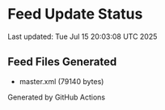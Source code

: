 # Feed Update Status
Last updated: Tue Jul 15 20:03:08 UTC 2025

## Feed Files Generated
- master.xml (79140 bytes)

Generated by GitHub Actions
